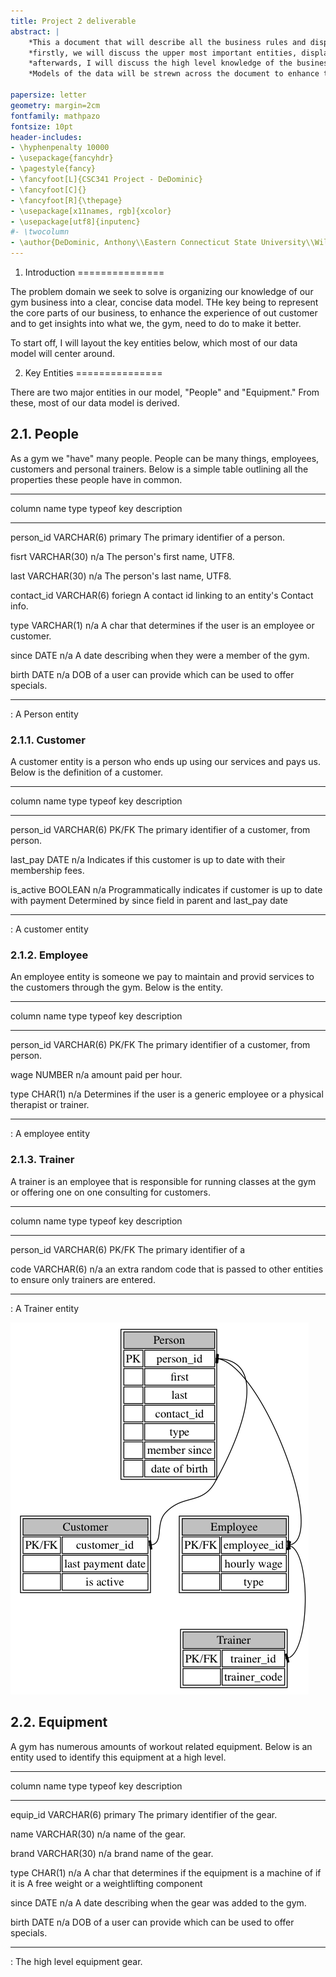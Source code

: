 ```yaml
---
title: Project 2 deliverable
abstract: |
    *This a document that will describe all the business rules and display definitions for each of the entities identified in our business, a gym.*
    *firstly, we will discuss the upper most important entities, display tables about them and talk about their sub classes and how they enhance the data model as a whole.*
    *afterwards, I will discuss the high level knowledge of the business and how these entites came about.*
    *Models of the data will be strewn across the document to enhance the understanding.*

papersize: letter
geometry: margin=2cm
fontfamily: mathpazo
fontsize: 10pt
header-includes:
- \hyphenpenalty 10000
- \usepackage{fancyhdr}
- \pagestyle{fancy}
- \fancyfoot[L]{CSC341 Project - DeDominic}
- \fancyfoot[C]{}
- \fancyfoot[R]{\thepage}
- \usepackage[x11names, rgb]{xcolor}
- \usepackage[utf8]{inputenc}
#- \twocolumn
- \author{DeDominic, Anthony\\Eastern Connecticut State University\\Willimantic, USA\\dedominica@my.easternct.edu}
---
```


1. Introduction
===============

The problem domain we seek to solve is organizing our knowledge of our gym business into a clear, concise data model.
THe key being to represent the core parts of our business, to enhance the experience of out customer and to get insights into what we, the gym, need to do to make it better.

To start off, I will layout the key entities below, which most of our data model will center around.

2. Key Entities
===============

There are two major entities in our model, "People" and "Equipment."
From these, most of our data model is derived.

2.1. People
-----------

As a gym we "have" many people.
People can be many things, employees, customers and personal trainers.
Below is a simple table outlining all the properties these people have in common.

----------- ----------- ---------- -----------------------------------
column name type        typeof key description
----------- ----------- ---------- -----------------------------------
person_id   VARCHAR(6)  primary    The primary identifier of a person.

fisrt       VARCHAR(30) n/a        The person's first name, UTF8.

last        VARCHAR(30) n/a        The person's last name, UTF8.

contact_id  VARCHAR(6)  foriegn    A contact id linking to an entity's
                                   Contact info.

type        VARCHAR(1)  n/a        A char that determines if the user
                                   is an employee or customer.

since       DATE        n/a        A date describing when they were a
                                   member of the gym. 

birth       DATE        n/a        DOB of a user can provide which
                                   can be used to offer specials.
----------- ----------- ---------- -----------------------------------

: A Person entity

### 2.1.1. Customer

A customer entity is a person who ends up using our services and pays us.
Below is the definition of a customer.

----------- ----------- ---------- -----------------------------------
column name type        typeof key description
----------- ----------- ---------- -----------------------------------
person_id   VARCHAR(6)  PK/FK      The primary identifier of a
                                   customer, from person.

last_pay    DATE        n/a        Indicates if this customer is up to
                                   date with their membership fees.

is_active   BOOLEAN     n/a        Programmatically indicates if 
                                   customer is up to date with payment
                                   Determined by since field in parent
                                   and last_pay date
----------- ----------- ---------- -----------------------------------

: A customer entity

### 2.1.2. Employee

An employee entity is someone we pay to maintain and provid services to the customers through the gym.
Below is the entity.

----------- ----------- ---------- -----------------------------------
column name type        typeof key description
----------- ----------- ---------- -----------------------------------
person_id   VARCHAR(6)  PK/FK      The primary identifier of a
                                   customer, from person.

wage        NUMBER      n/a        amount paid per hour.

type        CHAR(1)     n/a        Determines if the user is a
                                   generic employee or a physical 
                                   therapist or trainer.
----------- ----------- ---------- -----------------------------------

: A employee entity

### 2.1.3. Trainer

A trainer is an employee that is responsible for running classes at the gym or offering one on one consulting for customers.

----------- ----------- ---------- -----------------------------------
column name type        typeof key description
----------- ----------- ---------- -----------------------------------
person_id   VARCHAR(6)  PK/FK      The primary identifier of a

code        VARCHAR(6)  n/a        an extra random code that is passed
                                   to other entities to ensure only
                                   trainers are entered.
----------- ----------- ---------- -----------------------------------

: A Trainer entity

![Entity relationships for persons](./figures/person.png)

2.2. Equipment
--------------

A gym has numerous amounts of workout related equipment.
Below is an entity used to identify this equipment at a high level.

----------- ----------- ---------- -----------------------------------
column name type        typeof key description
----------- ----------- ---------- -----------------------------------
equip_id    VARCHAR(6)  primary    The primary identifier of the gear.

name        VARCHAR(30) n/a        name of the gear.

brand       VARCHAR(30) n/a        brand name of the gear.

type        CHAR(1)     n/a        A char that determines if the 
                                   equipment is a machine of if it is
                                   A free weight or a weightlifting
                                   component

since       DATE        n/a        A date describing when the gear
                                   was added to the gym.

birth       DATE        n/a        DOB of a user can provide which
                                   can be used to offer specials.
----------- ----------- ---------- -----------------------------------

: The high level equipment gear.


